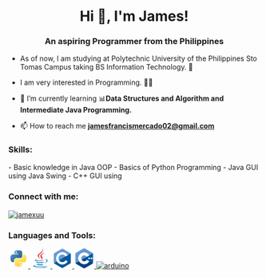 <h1 align="center">Hi 👋, I'm James!</h1>
<h3 align="center">An aspiring Programmer from the Philippines</h3>

- As of now, I am studying at Polytechnic University of the Philippines Sto Tomas Campus taking BS Information Technology. 🏫
- I am very interested in Programming. 👨‍💻
- 🌱 I’m currently learning 📊**Data Structures and Algorithm and Intermediate Java Programming.**

- 📫 How to reach me **jamesfrancismercado02@gmail.com**

<h3 align="left">Skills:</h3>
- Basic knowledge in Java OOP
- Basics of Python Programming
- Java GUI using Java Swing
- C++ GUI using 

<h3 align="left">Connect with me:</h3>
<p align="left">
<a href="https://instagram.com/jamexuu_" target="blank"> <img align="center" src="https://raw.githubusercontent.com/rahuldkjain/github-profile-readme-generator/master/src/images/icons/Social/instagram.svg" alt="jamexuu" height="30" width="40" /></a>
</p>

<h3 align="left">Languages and Tools:</h3>
<p align="left"> <a href="https://www.python.org" target="_blank" rel="noreferrer"> <img src="https://raw.githubusercontent.com/devicons/devicon/master/icons/python/python-original.svg" alt="python" width="40" height="40"/> <a href="https://www.java.com" target="_blank" rel="noreferrer"> <img src="https://raw.githubusercontent.com/devicons/devicon/master/icons/java/java-original.svg" alt="java" width="40" height="40"/> </a> <a href="https://www.cprogramming.com/" target="_blank" rel="noreferrer"> <img src="https://raw.githubusercontent.com/devicons/devicon/master/icons/c/c-original.svg" alt="c" width="40" height="40"/> </a> <a href="https://www.w3schools.com/cpp/" target="_blank" rel="noreferrer"> <img src="https://raw.githubusercontent.com/devicons/devicon/master/icons/cplusplus/cplusplus-original.svg" alt="cplusplus" width="40" height="40"/> </a> </a> <a href="https://www.arduino.cc/" target="_blank" rel="noreferrer"> <img src="https://cdn.worldvectorlogo.com/logos/arduino-1.svg" alt="arduino" width="40" height="40"/> </a></p>
